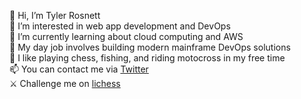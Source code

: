 👋 Hi, I’m Tyler Rosnett  
👀 I’m interested in web app development and DevOps  
🧠 I’m currently learning about cloud computing and AWS   
💼 My day job involves building modern mainframe DevOps solutions  
🎨 I like playing chess, fishing, and riding motocross in my free time  
📫 You can contact me via [Twitter](https://twitter.com/tylerrosnett)  
⚔️ Challenge me on [lichess](https://lichess.org/?user=xtrilic#friend)  
